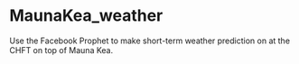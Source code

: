 # MaunaKea_weather

Use the Facebook Prophet to make short-term weather prediction on at the CHFT on top of Mauna Kea.
